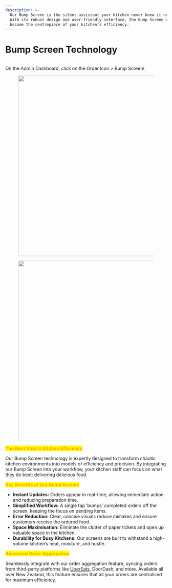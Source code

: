 ```yaml
---
description: >-
  Our Bump Screen is the silent assistant your kitchen never knew it needed.
  With its robust design and user-friendly interface, the Bump Screen will
  become the centrepiece of your kitchen’s efficiency.
---
```


# Bump Screen Technology

<figure><img src="../.gitbook/assets/Screen Shot 2024-01-10 at 5.40.03 AM.png" alt=""><figcaption></figcaption></figure>

On the Admin Dashboard, click on the Order Icon > Bump Screen\\

<figure><img src="../.gitbook/assets/Screen Shot 2024-01-10 at 6.20.24 AM (1).png" alt="" width="563"><figcaption></figcaption></figure>

<figure><img src="../.gitbook/assets/Screen Shot 2024-01-10 at 6.18.53 AM.png" alt="" width="563"><figcaption></figcaption></figure>

<mark style="color:orange;">**The Next Step in Kitchen Efficiency**</mark>

Our Bump Screen technology is expertly designed to transform chaotic kitchen environments into models of efficiency and precision. By integrating our Bump Screen into your workflow, your kitchen staff can focus on what they do best: delivering delicious food.

<mark style="color:orange;">**Key Benefits of Our Bump Screen:**</mark>

* **Instant Updates:** Orders appear in real-time, allowing immediate action and reducing preparation time.
* **Simplified Workflow:** A single tap ‘bumps’ completed orders off the screen, keeping the focus on pending items.
* **Error Reduction:** Clear, concise visuals reduce mistakes and ensure customers receive the ordered food.
* **Space Maximisation:** Eliminate the clutter of paper tickets and open up valuable space in the kitchen.
* **Durability for Busy Kitchens:** Our screens are built to withstand a high-volume kitchen’s heat, moisture, and hustle.

<mark style="color:orange;">**Advanced Order Aggregation**</mark>

Seamlessly integrate with our order aggregation feature, syncing orders from third-party platforms like [UberEats](https://ubereats.com/), DoorDash, and more. Available all over New Zealand, this feature ensures that all your orders are centralised for maximum efficiency.
